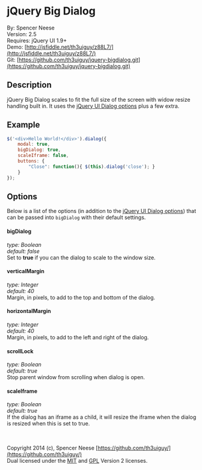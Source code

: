 jQuery Big Dialog
====================
By: Spencer Neese   
Version: 2.5   
Requires: jQuery UI 1.9+   
Demo: [http://jsfiddle.net/th3uiguy/z88L7/](http://jsfiddle.net/th3uiguy/z88L7/)   
Git: [https://github.com/th3uiguy/jquery-bigdialog.git](https://github.com/th3uiguy/jquery-bigdialog.git)   


Description
---------------------
jQuery Big Dialog scales to fit the full size of the screen with widow resize handling built in. It uses 
the [jQuery UI Dialog options](http://jqueryui.com/demos/dialog/#options) plus a few extra.





Example
---------------------
```js
$('<div>Hello World!</div>').dialog({
	modal: true,
	bigDialog: true,
	scaleIframe: false,
	buttons: {
		"Close": function(){ $(this).dialog('close'); }
	}
});
```




Options
---------------------
Below is a list of the options (in addition to the [jQuery UI Dialog options](http://jqueryui.com/demos/dialog/#options)) that can be passed into `bigDialog` with their default settings.

#### bigDialog ####
*type: Boolean*   
*default: false*   
Set to **true** if you can the dialog to scale to the window size.
	
#### verticalMargin ####
*type: Integer*   
*default: 40*   
Margin, in pixels, to add to the top and bottom of the dialog.
	
#### horizontalMargin ####
*type: Integer*   
*default: 40*   
Margin, in pixels, to add to the left and right of the dialog.

#### scrollLock ####
*type: Boolean*   
*default: true*   
Stop parent window from scrolling when dialog is open.
	
#### scaleIframe ####
*type: Boolean*   
*default: true*   
If the dialog has an iframe as a child, it will resize the iframe when the dialog is resized when this is set to true.




<br /><br />
Copyright 2014 (c), Spencer Neese [https://github.com/th3uiguy/](https://github.com/th3uiguy/)   
Dual licensed under the 
[MIT](https://raw.github.com/th3uiguy/jquery-bigdialog/master/MIT-LICENSE.txt) and 
[GPL](https://raw.github.com/th3uiguy/jquery-bigdialog/master/GPL-LICENSE.txt) Version 2 licenses.   

